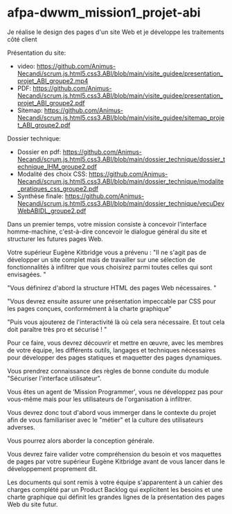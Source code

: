# afpa-dwwm_mission1_projet-abi
Je réalise le design des pages d'un site Web et je développe les traitements côté client

Présentation du site:
  - video: https://github.com/Animus-Necandi/scrum.js.html5.css3.ABI/blob/main/visite_guidee/presentation_projet_ABI_groupe2.mp4
  - PDF: https://github.com/Animus-Necandi/scrum.js.html5.css3.ABI/blob/main/visite_guidee/presentation_projet_ABI_groupe2.pdf
  - Sitemap: https://github.com/Animus-Necandi/scrum.js.html5.css3.ABI/blob/main/visite_guidee/sitemap_projet_ABI_groupe2.pdf
  
Dossier technique:
  - Dossier en pdf: https://github.com/Animus-Necandi/scrum.js.html5.css3.ABI/blob/main/dossier_technique/dossier_technique_IHM_groupe2.pdf
  - Modalité des choix CSS: https://github.com/Animus-Necandi/scrum.js.html5.css3.ABI/blob/main/dossier_technique/modalite_pratiques_css_groupe2.pdf
  - Synthèse finale: https://github.com/Animus-Necandi/scrum.js.html5.css3.ABI/blob/main/dossier_technique/vecuDevWebABIDL_groupe2.pdf
  
  
Dans un premier temps, votre mission consiste à concevoir l'interface homme-machine, 
c'est-à-dire concevoir le dialogue général du site et structurer les futures pages Web.

Votre supérieur Eugène Kitbridge vous a prévenu : "Il ne s'agit pas de développer un site complet 
mais de travailler sur une sélection de fonctionnalités à infiltrer que vous choisirez 
parmi toutes celles qui sont envisagées. "

"Vous définirez d'abord la structure HTML des pages Web nécessaires. "

"Vous devrez ensuite assurer une présentation impeccable par CSS pour les pages conçues, 
conformément à la charte graphique"

"Puis vous ajouterez de l'interactivité là où cela sera nécessaire. 
Et tout cela doit paraître très pro et sécurisé ! "

Pour ce faire, vous devrez découvrir et mettre en œuvre, avec les membres de votre équipe, 
les différents outils, langages et techniques nécessaires pour développer des pages statiques 
et maquetter des pages dynamiques.

Vous prendrez connaissance des règles de bonne conduite du module "Sécuriser l'interface utilisateur".

Vous êtes un agent de ‘Mission Programmer', vous ne développez pas pour vous-même mais pour les utilisateurs
de l'organisation à infiltrer.

Vous devrez donc tout d'abord vous immerger dans le contexte du projet afin de vous familiariser avec le 
"métier" et la culture des utilisateurs adverses.

Vous pourrez alors aborder la conception générale.

Vous devrez faire valider votre compréhension du besoin et vos maquettes de pages par votre supérieur 
Eugène Kitbridge avant de vous lancer dans le développement proprement dit.

Les documents qui sont remis à votre équipe s'apparentent à un cahier des charges complété par un Product 
Backlog qui explicitent les besoins et une charte graphique qui définit les grandes lignes de la présentation des pages Web du site futur.

